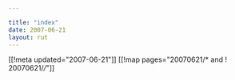 ```yaml
---

title: "index"
date: 2007-06-21
layout: rut
---
```


[[!meta updated="2007-06-21"]]
[[!map pages="20070621/* and ! 20070621/*/*"]]

